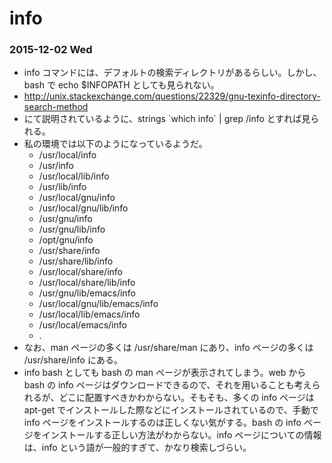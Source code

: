 # info

### 2015-12-02 Wed

- info コマンドには、デフォルトの検索ディレクトリがあるらしい。しかし、bash で echo $INFOPATH としても見られない。
- http://unix.stackexchange.com/questions/22329/gnu-texinfo-directory-search-method
- にて説明されているように、strings \`which info\` | grep /info とすれば見られる。
- 私の環境では以下のようになっているようだ。
    - /usr/local/info
    - /usr/info
    - /usr/local/lib/info
    - /usr/lib/info
    - /usr/local/gnu/info
    - /usr/local/gnu/lib/info
    - /usr/gnu/info
    - /usr/gnu/lib/info
    - /opt/gnu/info
    - /usr/share/info
    - /usr/share/lib/info
    - /usr/local/share/info
    - /usr/local/share/lib/info
    - /usr/gnu/lib/emacs/info
    - /usr/local/gnu/lib/emacs/info
    - /usr/local/lib/emacs/info
    - /usr/local/emacs/info
    - .
- なお、man ページの多くは /usr/share/man にあり、info ページの多くは /usr/share/info にある。
- info bash としても bash の man ページが表示されてしまう。web から bash の info ページはダウンロードできるので、それを用いることも考えられるが、どこに配置すべきかわからない。そもそも、多くの info ページは apt-get でインストールした際などにインストールされているので、手動で info ページをインストールするのは正しくない気がする。bash の info ページをインストールする正しい方法がわからない。info ページについての情報は、info という語が一般的すぎて、かなり検索しづらい。

